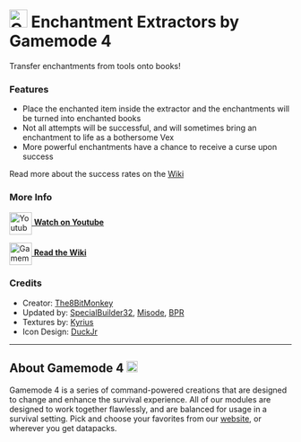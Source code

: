 # <img src="https://raw.githubusercontent.com/Gamemode4Dev/GM4_Datapacks/master/base/images/gm4_logo.png" alt="GM4 Logo" width="32" /> Enchantment Extractors by Gamemode 4<!--$pmc:delete-->

Transfer enchantments from tools onto books!<!--$pmc:headerSize-->

### Features
- Place the enchanted item inside the extractor and the enchantments will be turned into enchanted books
- Not all attempts will be successful, and will sometimes bring an enchantment to life as a bothersome Vex
- More powerful enchantments have a chance to receive a curse upon success

Read more about the success rates on the [Wiki](https://wiki.gm4.co/Enchantment_Extractors)

### More Info
[<img src="https://raw.githubusercontent.com/Gamemode4Dev/GM4_Datapacks/master/base/images/youtube_logo.png" alt="Youtube Logo" width="40" align="center"/> **Watch on Youtube**](https://www.youtube.com/watch?v=DT4PPHC23iM)

[<img src="https://raw.githubusercontent.com/Gamemode4Dev/GM4_Datapacks/master/base/images/gm4_wiki_logo.png" alt="Gamemode 4 Wiki Logo" width="40" align="center"/> **Read the Wiki**](https://wiki.gm4.co/wiki/Enchantment_Extractors)

### Credits
- Creator: [The8BitMonkey](https://youtube.com/the8bitmonkey)
- Updated by: [SpecialBuilder32](https://bsky.app/profile/specialbuilder32.bsky.social), [Misode](https://bsky.app/profile/misode.dev), [BPR](https://bsky.app/profile/bpr02.com)
- Textures by: [Kyrius](https://bsky.app/profile/kyriuspixels.bsky.social)
- Icon Design: [DuckJr](https://twitter.com/DuckJr94)

---
## About Gamemode 4 <img src="https://raw.githubusercontent.com/Gamemode4Dev/GM4_Datapacks/master/base/images/gm4_logo.png" alt="Gamemode 4 Logo" width="20"/>
Gamemode 4 is a series of command-powered creations that are designed to change and enhance the survival experience. All of our modules are designed to work together flawlessly, and are balanced for usage in a survival setting. Pick and choose your favorites from our [website](https://gm4.co), or wherever you get datapacks.